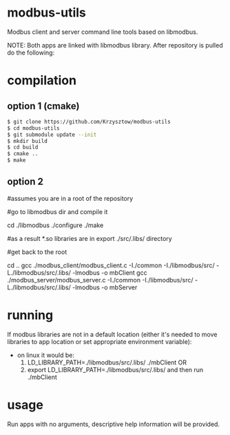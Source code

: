 modbus-utils
============

Modbus client and server command line tools based on libmodbus.

NOTE:
Both apps are linked with libmodbus library. After repository is pulled do the following:

compilation
===========

## option 1 (cmake)

```sh
$ git clone https://github.com/Krzysztow/modbus-utils
$ cd modbus-utils
$ git submodule update --init
$ mkdir build
$ cd build
$ cmake ..
$ make 
```

## option 2

#assumes you are in a root of the repository

#go to libmodbus dir and compile it

cd ./libmodbus
./configure
./make

#as a result *.so libraries are in export ./src/.libs/ directory

#get back to the root

cd ..
gcc ./modbus_client/modbus_client.c -I./common -I./libmodbus/src/ -L./libmodbus/src/.libs/ -lmodbus -o mbClient
gcc ./modbus_server/modbus_server.c -I./common -I./libmodbus/src/ -L./libmodbus/src/.libs/ -lmodbus -o mbServer

running
=======

If modbus libraries are not in a default location (either it's needed to move libraries to app location or set
appropriate environment variable):
- on linux it would be:
  1) LD_LIBRARY_PATH=./libmodbus/src/.libs/ ./mbClient OR
  2) export LD_LIBRARY_PATH=./libmodbus/src/.libs/ and then run ./mbClient

usage
=====

Run apps with no arguments, descriptive help information will be provided.

